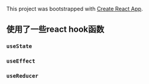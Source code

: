This project was bootstrapped with [Create React App](https://github.com/facebook/create-react-app).

## 使用了一些react hook函数

### `useState`

### `useEffect`

### `useReducer`

